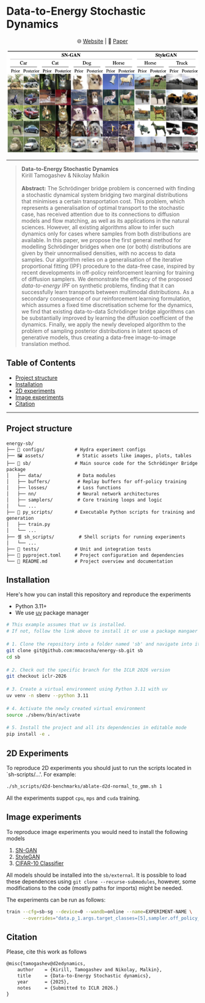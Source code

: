 # Data-to-Energy Stochastic Dynamics

<p align="center">
    🌐 <a href="https:" target="_blank">Website</a> | 📃 <a href="https://arxiv.org/abs/" target="_blank">Paper</a>  <br>
</p>

<p align="center">
  <img src="assets/d2e_cifar10_main.png" alt="Project Screenshot/Logo" width="700"/>
</p>

---
> **Data-to-Energy Stochastic Dynamics**<br>
> Kirill Tamogashev & Nikolay Malkin<br><br>
>**Abstract:** The Schrödinger bridge problem is concerned with finding a stochastic dynamical system bridging two marginal distributions that minimises a certain transportation cost. This problem, which represents a generalisation of optimal transport to the stochastic case, has received attention due to its connections to diffusion models and flow matching, as well as its applications in the natural sciences. However, all existing algorithms allow to infer such dynamics only for cases where samples from both distributions are available.  In this paper, we propose the first general method for modelling Schrödinger bridges when one (or both) distributions are given by their unnormalised densities, with no access to data samples. Our algorithm relies on a generalisation of the iterative proportional fitting (IPF) procedure to the data-free case, inspired by recent developments in off-policy reinforcement learning for training of diffusion samplers. We demonstrate the efficacy of the proposed *data-to-energy IPF* on synthetic problems, finding that it can successfully learn transports between multimodal distributions.  As a secondary consequence of our reinforcement learning formulation, which assumes a fixed time discretisation scheme for the dynamics, we find that existing data-to-data Schrödinger bridge algorithms can be substantially improved by learning the diffusion coefficient of the dynamics. Finally, we apply the newly developed algorithm to the problem of sampling posterior distributions in latent spaces of generative models, thus creating a data-free image-to-image translation method.

## Table of Contents

* [Project structure](#️-installation)
* [Installation](#️-installation)
* [2D experiments](#-2d-experiments)
* [Image experiments](#-image-experiments)
* [Citation](#-citation)
---

## Project structure
```
energy-sb/
├── 📜 configs/           # Hydra experiment configs
├── 🖼️ assets/            # Static assets like images, plots, tables
├── 🐍 sb/                # Main source code for the Schrödinger Bridge package
│   ├── data/             # Data modules
│   ├── buffers/          # Replay buffers for off-policy training
│   ├── losses/           # Loss functions
│   ├── nn/               # Neural network architectures
│   ├── samplers/         # Core training loops and logic
│   └── ...
├── 🚀 py_scripts/        # Executable Python scripts for training and generation
│   ├── train.py
│   └── ...
├── 셸 sh_scripts/         # Shell scripts for running experiments
│   └── ...
├── 🧪 tests/             # Unit and integration tests
├── 📄 pyproject.toml     # Project configuration and dependencies
└── 📖 README.md          # Project overview and documentation
```


## Installation

Here's how you can install this repository and reproduce the experiments

* Python 3.11+
* We use [uv](https://docs.astral.sh/uv/) package manager

```bash
# This example assumes that uv is installed. 
# If not, follow the link above to install it or use a package mangaer of your choice.

# 1. Clone the repository into a folder named 'sb' and navigate into it
git clone git@github.com:mmacosha/energy-sb.git sb
cd sb

# 2. Check out the specific branch for the ICLR 2026 version
git checkout iclr-2026

# 3. Create a virtual environment using Python 3.11 with uv
uv venv -n sbenv --python 3.11

# 4. Activate the newly created virtual environment
source ./sbenv/bin/activate

# 5. Install the project and all its dependencies in editable mode
pip install -e .
```

## 2D Experiments
To reproduce 2D experiments you should just to run the scripts located in `sh-scripts/...'. For example:
```bash
./sh_scripts/d2d-benchmarks/ablate-d2d-normal_to_gmm.sh 1
```
All the experiments suppot `cpu`, `mps` and `cuda` training.

## Image experiments
To reproduce image experiments you would need to install the following models
1. [SN-GAN](https://github.com/GongXinyuu/sngan.pytorch)
2. [StyleGAN](https://github.com/NVlabs/stylegan3)
3. [CIFAR-10 Classifier](https://github.com/huyvnphan/PyTorch_CIFAR10)
<!-- 4. [CelebA Classifier]() -->

All models should be installed into the `sb/external`. It is possible to load these dependences using 
`git clone --recurse-submodules`, however, some modifications to the code (mostly paths for imports) might be needed.

The experiments can be run as follows: 
```bash
train --cfg=sb-sg --device=0 --wandb=online --name=EXPERIMENT-NAME \
      --overrides="data.p_1.args.target_classes=[5],sampler.off_policy_fraction=0.8"
```

## Citation
Please, cite this work as follows
```
@misc{tamogashev@d2edynamics,
    author    = {Kirill, Tamogashev and Nikolay, Malkin},
    title     = {Data-to-Energy Stochastic dynamics},
    year      = {2025},
    notes     = {Submitted to ICLR 2026.}
}
```